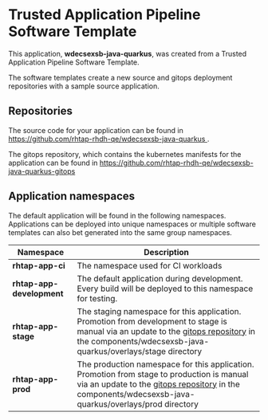 # Trusted Application Pipeline Software Template

This application, **wdecsexsb-java-quarkus**, was created from a Trusted Application Pipeline Software Template.

The software templates create a new source and gitops deployment repositories with a sample source application. 

## Repositories

The source code for your application can be found in [https://github.com/rhtap-rhdh-qe/wdecsexsb-java-quarkus ](https://github.com/rhtap-rhdh-qe/wdecsexsb-java-quarkus ).
 
The gitops repository, which contains the kubernetes manifests for the application can be found in 
[https://github.com/rhtap-rhdh-qe/wdecsexsb-java-quarkus-gitops ](https://github.com/rhtap-rhdh-qe/wdecsexsb-java-quarkus-gitops ) 

## Application namespaces 

The default application will be found in the following namespaces. Applications can be deployed into unique namespaces or multiple software templates can also bet generated into the same group namespaces.  

|  Namespace   |  Description   |  
| -------- | -------- |
| **rhtap-app-ci** | The namespace used for CI workloads |
| **rhtap-app-development** | The default application during development. Every build will be deployed to this namespace for testing. |
| **rhtap-app-stage** | The staging namespace for this application. Promotion from development to stage is manual via an update to the [gitops repository](https://github.com/rhtap-rhdh-qe/wdecsexsb-java-quarkus-gitops ) in the components/wdecsexsb-java-quarkus/overlays/stage directory |
| **rhtap-app-prod** | The production namespace for this application. Promotion from stage to production is manual via an update to the [gitops repository](https://github.com/rhtap-rhdh-qe/wdecsexsb-java-quarkus-gitops ) in the components/wdecsexsb-java-quarkus/overlays/prod directory |